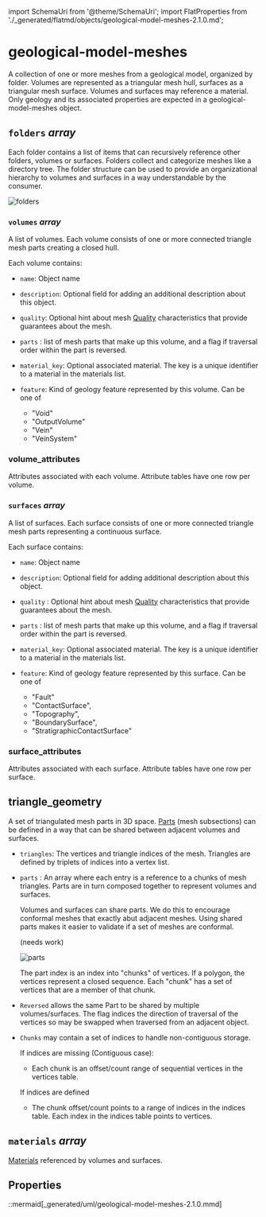 import SchemaUri from '@theme/SchemaUri';
import FlatProperties from './_generated/flatmd/objects/geological-model-meshes-2.1.0.md';

# geological-model-meshes

<SchemaUri uri="schema/objects/geological-model-meshes/2.1.0/geological-model-meshes.schema.json" />

A collection of one or more meshes from a geological model, organized by folder. Volumes are represented as a triangular mesh hull, surfaces as a triangular mesh surface. Volumes and surfaces may reference a material. Only geology and its associated properties are expected in a geological-model-meshes object.

## `folders` *array*

Each folder contains a list of items that can recursively reference other folders, volumes or surfaces. Folders collect and categorize meshes like a directory tree. The folder structure can be used to provide an organizational hierarchy to volumes and surfaces in a way understandable by the consumer.

  ![folders](_img/geological-model-meshes-0.png)

### `volumes` *array*

A list of volumes. Each volume consists of one or more connected triangle mesh parts creating a closed hull.

Each volume contains:

* `name`: Object name

* `description`: Optional field for adding an additional description about this object.

* `quality`: Optional hint about mesh [Quality](components/mesh-quality.md) characteristics that provide guarantees about the mesh.

* `parts` : list of mesh parts that make up this volume, and a flag if traversal order within the part is reversed.

* `material_key`: Optional associated material. The key is a unique identifier to a material in the materials list.

* `feature`: Kind of geology feature represented by this volume. Can be one of
  - "Void"
  - "OutputVolume"
  - "Vein"
  - "VeinSystem"

### volume_attributes

Attributes associated with each volume. Attribute tables have one row per volume.

### `surfaces` *array*

A list of surfaces. Each surface consists of one or more connected triangle mesh parts representing a continuous surface.

Each surface contains:

* `name`: Object name

* `description`: Optional field for adding additional description about this object.

* `quality` : Optional hint about mesh [Quality](components/mesh-quality.md) characteristics that provide guarantees about the mesh.

* `parts` : list of mesh parts that make up this volume, and a flag if traversal order within the part is reversed.

* `material_key`: Optional associated material. The key is a unique identifier to a material in the materials list.

* `feature`: Kind of geology feature represented by this surface. Can be one of
  - "Fault"
  - "ContactSurface",
  - "Topography",
  - "BoundarySurface",
  - "StratigraphicContactSurface"

### surface_attributes

Attributes associated with each surface. Attribute tables have one row per surface.

## triangle_geometry

A set of triangulated mesh parts in 3D space. [Parts](../understanding-schemas/understanding-parts.md) (mesh subsections) can be defined in a way that can be shared between adjacent volumes and surfaces.

* `triangles`: The vertices and triangle indices of the mesh. Triangles are defined by triplets of indices into a vertex list.

* `parts` : An array where each entry is a reference to a chunks of mesh triangles. Parts are in turn composed together to represent volumes and surfaces.

    Volumes and surfaces can share parts. We do this to encourage conformal meshes that exactly abut adjacent meshes. Using shared parts makes it easier to validate if a set of meshes are conformal.

    (needs work)

    ![parts](_img/geological-model-meshes-1.png)

    The part index is an index into "chunks" of vertices. If a polygon, the vertices represent a closed sequence. Each "chunk" has a set of vertices that are a member of that chunk.

* `Reversed` allows the same Part to be shared by multiple volumes/surfaces. The flag indices the direction of traversal of the vertices so may be swapped when traversed from an adjacent object.

* `Chunks` may contain a set of indices to handle non-contiguous storage.

    If indices are missing (Contiguous case):
    - Each chunk is an offset/count range of sequential vertices in the vertices table.

    If indices are defined
    - The chunk offset/count points to a range of indices in the indices table. Each index in the indices table points to vertices.

## `materials` *array*
 [Materials](components/material) referenced by volumes and surfaces.

## Properties

<FlatProperties />

::mermaid[_generated/uml/geological-model-meshes-2.1.0.mmd]
